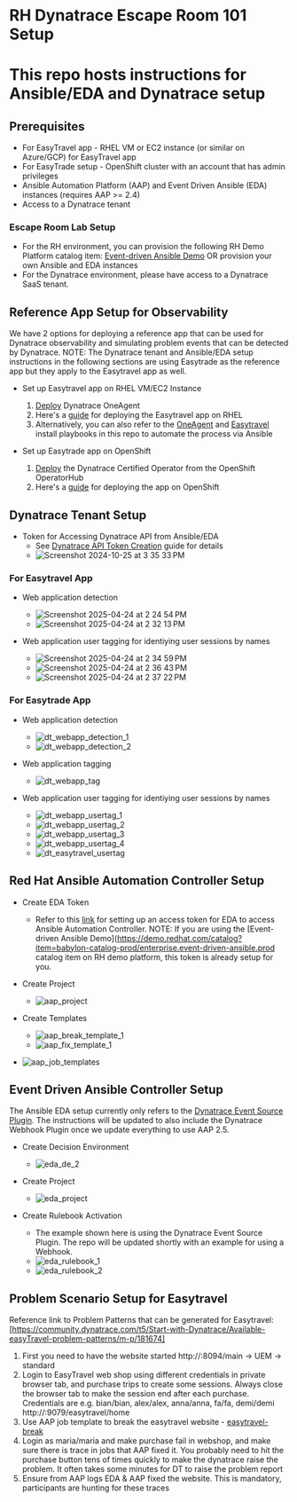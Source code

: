 # RH Dynatrace Escape Room 101 Setup

# This repo hosts instructions for Ansible/EDA and Dynatrace setup

## Prerequisites

- For EasyTravel app - RHEL VM or EC2 instance (or similar on Azure/GCP) for EasyTravel app
- For EasyTrade setup - OpenShift cluster with an account that has admin privileges
- Ansible Automation Platform (AAP) and Event Driven Ansible (EDA) instances (requires AAP >= 2.4)
- Access to a Dynatrace tenant

### Escape Room Lab Setup
- For the RH environment, you can provision the following RH Demo Platform catalog item: [Event-driven Ansible Demo](https://demo.redhat.com/catalog?item=babylon-catalog-prod/enterprise.event-driven-ansible.prod) OR provision your own Ansible and EDA instances
- For the Dynatrace environment, please have access to a Dynatrace SaaS tenant. 

## Reference App Setup for Observability

We have 2 options for deploying a reference app that can be used for Dynatrace observability and simulating problem events that can be detected by Dynatrace.
NOTE: The Dynatrace tenant and Ansible/EDA setup instructions in the following sections are using Easytrade as the reference app but they apply to the Easytravel app as well.

- Set up Easytravel app on RHEL VM/EC2 Instance
  1. [Deploy](https://docs.dynatrace.com/docs/shortlink/oneagent-linux-install) Dynatrace OneAgent 
  2. Here's a [guide](https://community.dynatrace.com/t5/Start-with-Dynatrace/easyTravel-Documentation-and-Download/m-p/181271) for deploying the Easytravel app on RHEL
  3. Alternatively, you can also refer to the [OneAgent](https://github.com/gvorg/rh-dt-escape-room-101/blob/main/playbooks/dynatrace-oneagent-install.yml) and [Easytravel](https://github.com/gvorg/rh-dt-escape-room-101/blob/main/playbooks/easytravel-install.yml) install playbooks in this repo to automate the process via Ansible

- Set up Easytrade app on OpenShift
  1. [Deploy](https://docs.dynatrace.com/docs/shortlink/installation-openshift-operatorhub#installation) the Dynatrace Certified Operator from the OpenShift OperatorHub
  2. Here's a [guide](https://github.com/gvenkatx/easytrade?tab=readme-ov-file#red-hat-openshift-instructions) for deploying the app on OpenShift
 

## Dynatrace Tenant Setup

- Token for Accessing Dynatrace API from Ansible/EDA
  - See [Dynatrace API Token Creation](https://docs.dynatrace.com/docs/shortlink/api-authentication) guide for details
  - ![Screenshot 2024-10-25 at 3 35 33 PM](https://github.com/user-attachments/assets/750cc0c0-0482-4441-80e2-173935703824)


### For Easytravel App

- Web application detection
  - ![Screenshot 2025-04-24 at 2 24 54 PM](https://github.com/user-attachments/assets/a02262da-38a2-4ac5-9db6-9cee7b7a30db)
  - ![Screenshot 2025-04-24 at 2 32 13 PM](https://github.com/user-attachments/assets/7832c84e-936f-42d2-a672-0e5ebfc34934)


- Web application user tagging for identiying user sessions by names
  - ![Screenshot 2025-04-24 at 2 34 59 PM](https://github.com/user-attachments/assets/9f41f6a5-6ca8-4aa9-82b8-850bce1beac9)
  - ![Screenshot 2025-04-24 at 2 36 43 PM](https://github.com/user-attachments/assets/be629611-0cdd-478d-be37-a0caf27fbf98)
  - ![Screenshot 2025-04-24 at 2 37 22 PM](https://github.com/user-attachments/assets/0c1dc721-f979-44a3-9326-48ed7613e446)



### For Easytrade App

- Web application detection
  - ![dt_webapp_detection_1](https://github.com/user-attachments/assets/3860e263-080b-41d9-bea8-912bc97da2f7)
  - ![dt_webapp_detection_2](https://github.com/user-attachments/assets/f93aa8fd-1c06-4ade-90ab-be394ab77d70)
 
- Web application tagging
  - ![dt_webapp_tag](https://github.com/user-attachments/assets/d742d464-c0fa-4ba6-80b8-d5fea268d644)

- Web application user tagging for identiying user sessions by names
  - ![dt_webapp_usertag_1](https://github.com/user-attachments/assets/6e571d92-42bb-4340-8022-7053a237e52c)
  - ![dt_webapp_usertag_2](https://github.com/user-attachments/assets/79f73b96-0f71-4f8a-b48a-e6e0ef848abb)
  - ![dt_webapp_usertag_3](https://github.com/user-attachments/assets/09e87498-6279-408c-8e43-27d83abcbca5)
  - ![dt_webapp_usertag_4](https://github.com/user-attachments/assets/55279a1d-47ab-41c3-9990-db7a8047dec1)
  - ![dt_easytravel_usertag](https://github.com/user-attachments/assets/58599bf3-f2c3-4058-bb04-37aee2d30b04)



## Red Hat Ansible Automation Controller Setup


- Create EDA Token
  - Refer to this [link](https://docs.redhat.com/en/documentation/red_hat_ansible_automation_platform/2.4/html/event-driven_ansible_controller_user_guide/eda-set-up-token#eda-set-up-token) for setting up an access token for EDA to access Ansible Automation Controller. NOTE: If you are using the [Event-driven Ansible Demo](https://demo.redhat.com/catalog?item=babylon-catalog-prod/enterprise.event-driven-ansible.prod catalog item on RH demo platform, this token is already setup for you.

- Create Project
  - ![aap_project](https://github.com/user-attachments/assets/c117575a-8b94-4a40-af50-1edbe6cb9aed)


- Create Templates
  - ![aap_break_template_1](https://github.com/user-attachments/assets/85395f6a-2bd7-4e2b-a3ab-6910931e5303)
  - ![aap_fix_template_1](https://github.com/user-attachments/assets/9234b999-a915-46ab-a2d6-4fb6f5490f26)


- ![aap_job_templates](https://github.com/user-attachments/assets/7e5002e3-141b-4c28-a631-caf9d3e10a2e)



## Event Driven Ansible Controller Setup
The Ansible EDA setup currently only refers to the [Dynatrace Event Source Plugin](https://github.com/Dynatrace/Dynatrace-EventDrivenAnsible/blob/main/extensions/eda/plugins/event_source/dt_esa_api.py). The instructions will be updated to also include the Dynatrace Webhook Plugin once we update everything to use AAP 2.5.

- Create Decision Environment
  - ![eda_de_2](https://github.com/user-attachments/assets/19b911bf-f648-4826-b6bb-f9792e914d06)


- Create Project
  -  ![eda_project](https://github.com/user-attachments/assets/697a6968-a0d7-46ad-b89f-205cbac50241)


- Create Rulebook Activation
  - The example shown here is using the Dynatrace Event Source Plugin. The repo will be updated shortly with an example for using a Webhook.
  -  ![eda_rulebook_1](https://github.com/user-attachments/assets/226d4da9-c54c-4246-9a51-6f7be7f7cb96)
  -  ![eda_rulebook_2](https://github.com/user-attachments/assets/4e26616c-9a8e-427a-8cfd-8cdd94df03bb)


## Problem Scenario Setup for Easytravel

Reference link to Problem Patterns that can be generated for Easytravel: [https://community.dynatrace.com/t5/Start-with-Dynatrace/Available-easyTravel-problem-patterns/m-p/181674]
1. First you need to have the website started http://<easytravel URL>:8094/main -> UEM -> standard 
2. Login to EasyTravel web shop using different credentials in private browser tab, and purchase trips to create some sessions. Always close the browser tab to make the session end after each purchase. Credentials are e.g. bian/bian, alex/alex, anna/anna, fa/fa, demi/demi http://<easytravel URL>:9079/easytravel/home
3. Use AAP job template to break the easytravel website - [easytravel-break](https://github.com/gvorg/rh-dt-escape-room-101/blob/main/playbooks/easytravel-break.yml)
4. Login as maria/maria and make purchase fail in webshop, and make sure there is trace in jobs that AAP fixed it. You probably need to hit the purchase button tens of times quickly to make the dynatrace raise the problem. It often takes some minutes for DT to raise the problem report
5. Ensure from AAP logs EDA & AAP fixed the website.
This is mandatory, participants are hunting for these traces

